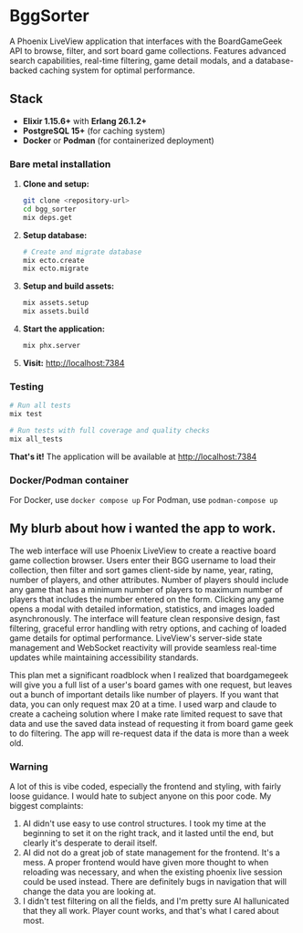 # BggSorter

A Phoenix LiveView application that interfaces with the BoardGameGeek API to browse, filter, and sort board game collections. Features advanced search capabilities, real-time filtering, game detail modals, and a database-backed caching system for optimal performance.

## Stack
- **Elixir 1.15.6+** with **Erlang 26.1.2+**
- **PostgreSQL 15+** (for caching system)
- **Docker** or **Podman** (for containerized deployment)

### Bare metal installation

1. **Clone and setup:**
   ```bash
   git clone <repository-url>
   cd bgg_sorter
   mix deps.get
   ```

2. **Setup database:**
   ```bash
   # Create and migrate database
   mix ecto.create
   mix ecto.migrate
   ```

3. **Setup and build assets:**
   ```bash
   mix assets.setup
   mix assets.build
   ```

4. **Start the application:**
   ```bash
   mix phx.server
   ```

5. **Visit:** [http://localhost:7384](http://localhost:7384)

### Testing

```bash
# Run all tests
mix test

# Run tests with full coverage and quality checks
mix all_tests
```

**That's it!** The application will be available at [http://localhost:7384](http://localhost:7384)

### Docker/Podman container
For Docker, use `docker compose up`
For Podman, use `podman-compose up`

## My blurb about how i wanted the app to work.

The web interface will use Phoenix LiveView to create a reactive board game collection browser. Users enter their BGG username to load their collection, then filter and sort games client-side by name, year, rating, number of players, and other attributes. Number of players should include any game that has a minimum number of players to maximum number of players that includes the number entered on the form. Clicking any game opens a modal with detailed information, statistics, and images loaded asynchronously. The interface will feature clean responsive design, fast filtering, graceful error handling with retry options, and caching of loaded game details for optimal performance. LiveView's server-side state management and WebSocket reactivity will provide seamless real-time updates while maintaining accessibility standards.

This plan met a significant roadblock when I realized that boardgamegeek will give you a full list of a user's board games with one request, but leaves out a bunch of important details like number of players. If you want that data, you can only request max 20 at a time. I used warp and claude to create a cacheing solution where I make rate limited request to save that data and use the saved data instead of requesting it from board game geek to do filtering. The app will re-request data if the data is more than a week old.

### Warning
A lot of this is vibe coded, especially the frontend and styling, with fairly loose guidance. I would hate to subject anyone on this poor code. My biggest complaints:
1. AI didn't use easy to use control structures. I took my time at the beginning to set it on the right track, and it lasted until the end, but clearly it's desperate to derail itself.
2. AI did not do a great job of state management for the frontend. It's a mess. A proper frontend would have given more thought to when reloading was necessary, and when the existing phoenix live session could be used instead. There are definitely bugs in navigation that will change the data you are looking at.
3. I didn't test filtering on all the fields, and I'm pretty sure AI hallunicated that they all work. Player count works, and that's what I cared about most.
